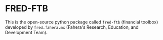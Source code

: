 # FRED-FTB

This is the open-source python package called `fred-ftb`  (financial toolbox) developed by `fred.fahera.mx` (Fahera's Research, Education, and Development Team).
